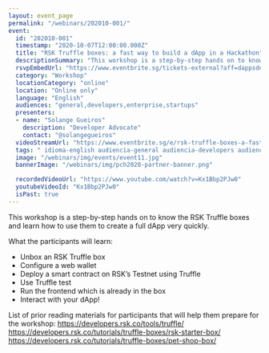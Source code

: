 ```yaml
---
layout: event_page
permalink: "/webinars/202010-001/"
event:
  id: "202010-001"
  timestamp: "2020-10-07T12:00:00.000Z"
  title: "RSK Truffle boxes: a fast way to build a dApp in a Hackathon"
  descriptionSummary: "This workshop is a step-by-step hands on to know the RSK Truffle boxes and learn how to use them to create a full dApp very quickly. What t…"
  rsvpEmbedUrl: "https://www.eventbrite.sg/tickets-external?aff=dappsdev&eid=123134696191"
  category: "Workshop"
  locationCategory: "online"
  location: "Online only"
  language: "English"
  audiences: "general,developers,enterprise,startups"
  presenters:
  - name: "Solange Gueiros"
    description: "Developer Advocate"
    contact: "@solangegueiros"
  videoStreamUrl: "https://www.eventbrite.sg/e/rsk-truffle-boxes-a-fast-way-to-build-a-dapp-in-a-hackathon-tickets-123134696191"
  tags: " idioma-english audiencia-general audiencia-developers audiencia-enterprise audiencia-startups"
  image: "/webinars/img/events/event11.jpg"
  bannerImage: "/webinars/img/pch2020-partner-banner.png"

  recordedVideoUrl: "https://www.youtube.com/watch?v=Kx1Bbp2PJw0"
  youtubeVideoId: "Kx1Bbp2PJw0"
  isPast: true
---
```



This workshop is a step-by-step hands on to know the RSK Truffle boxes and learn how to use them to create a full dApp very quickly.

What the participants will learn:
- Unbox an RSK Truffle box
- Configure a web wallet
- Deploy a smart contract on RSK’s Testnet using Truffle
- Use Truffle test
- Run the frontend which is already in the box
- Interact with your dApp!

List of prior reading materials for participants that will help them prepare for the workshop:
https://developers.rsk.co/tools/truffle/
https://developers.rsk.co/tutorials/truffle-boxes/rsk-starter-box/
https://developers.rsk.co/tutorials/truffle-boxes/pet-shop-box/

